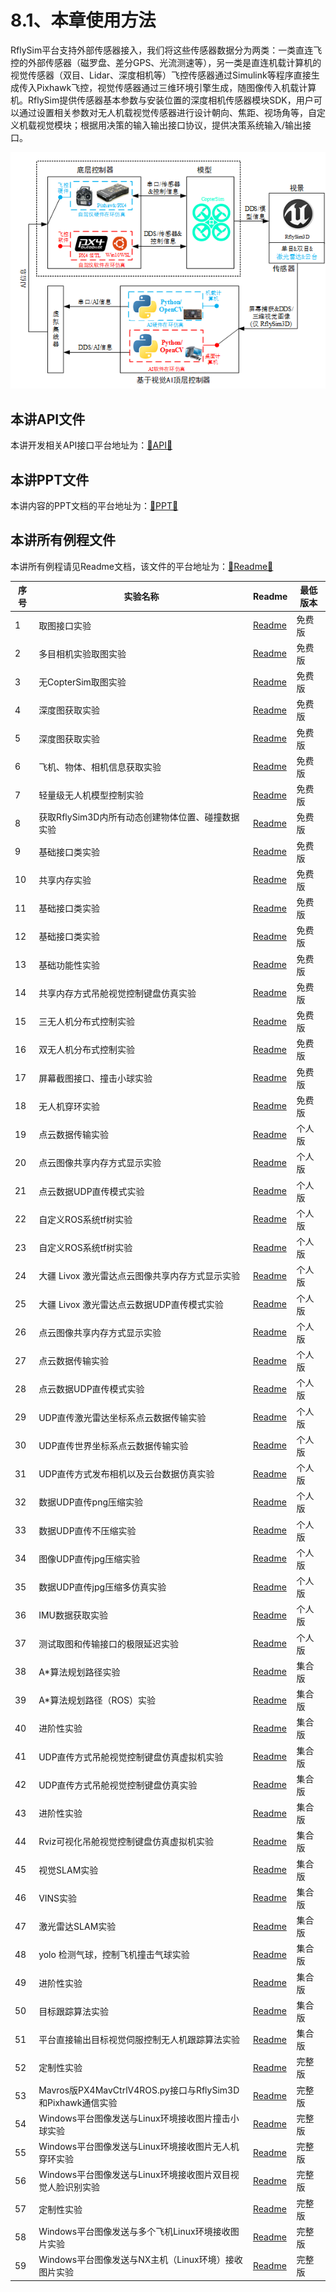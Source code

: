 # 8.1、本章使用方法
​     RflySim平台支持外部传感器接入，我们将这些传感器数据分为两类：一类直连飞控的外部传感器（磁罗盘、差分GPS、光流测速等），另一类是直连机载计算机的视觉传感器（双目、Lidar、深度相机等）飞控传感器通过Simulink等程序直接生成传入Pixhawk飞控，视觉传感器通过三维环境引擎生成，随图像传入机载计算机。RflySim提供传感器基本参数与安装位置的深度相机传感器模块SDK，用户可以通过设置相关参数对无人机载视觉传感器进行设计朝向、焦距、视场角等，自定义机载视觉模块；根据用决策的输入输出接口协议，提供决策系统输入/输出接口。

![image-20231206092103665](Image/image-20231206092103665.png)

## 本讲API文件
本讲开发相关API接口平台地址为：<a target="_blank" href="../RflySimAPIs/8.RflySimVision/API.pdf">🔗API🔗</a>
## 本讲PPT文件 
本讲内容的PPT文档的平台地址为：<a target="_blank" href="../RflySimAPIs/8.RflySimVision/PPT.pdf">🔗PPT🔗</a>
## 本讲所有例程文件
本讲所有例程请见Readme文档，该文件的平台地址为：<a target="_blank" href="../RflySimAPIs/8.RflySimVision/Readme.pdf">🔗Readme🔗</a>

| 序号 | 实验名称 | Readme | 最低版本 |
| ---- | ---- | ---- | ---- |
| 1 | 取图接口实验 | <a target="_blank" href="../RflySimAPIs/8.RflySimVision/0.ApiExps\1-UsageAPI\0.VisionSenorAPI\1.CameraImageGet/Readme.pdf">Readme</a> | 免费版 |
| 2 | 多目相机实验取图实验 | <a target="_blank" href="../RflySimAPIs/8.RflySimVision/0.ApiExps\1-UsageAPI\0.VisionSenorAPI\2.MutCameraImageGet/Readme.pdf">Readme</a> | 免费版 |
| 3 | 无CopterSim取图实验 | <a target="_blank" href="../RflySimAPIs/8.RflySimVision/0.ApiExps\1-UsageAPI\0.VisionSenorAPI\3.NoCopterSimImageGet/Readme.pdf">Readme</a> | 免费版 |
| 4 | 深度图获取实验 | <a target="_blank" href="../RflySimAPIs/8.RflySimVision/0.ApiExps\1-UsageAPI\0.VisionSenorAPI\4.IMUCarmDataGet/Readme.pdf">Readme</a> | 免费版 |
| 5 | 深度图获取实验 | <a target="_blank" href="../RflySimAPIs/8.RflySimVision/0.ApiExps\1-UsageAPI\0.VisionSenorAPI\5.DepthCameraDemo/Readme.pdf">Readme</a> | 免费版 |
| 6 | 飞机、物体、相机信息获取实验 | <a target="_blank" href="../RflySimAPIs/8.RflySimVision/0.ApiExps\1-UsageAPI\0.VisionSenorAPI\6.GetCamObjDemo/Readme.pdf">Readme</a> | 免费版 |
| 7 | 轻量级无人机模型控制实验 | <a target="_blank" href="../RflySimAPIs/8.RflySimVision/0.ApiExps\1-UsageAPI\1.UAVCtrlNoPX4Demo\1.UAVCtrlNoPX4Demo/Readme.pdf">Readme</a> | 免费版 |
| 8 | 获取RflySim3D内所有动态创建物体位置、碰撞数据实验 | <a target="_blank" href="../RflySimAPIs/8.RflySimVision/0.ApiExps\1-UsageAPI\4.RflySim3DAPI\1.RflySim3DPosGet/Readme.pdf">Readme</a> | 免费版 |
| 9 | 基础接口类实验 | <a target="_blank" href="../RflySimAPIs/8.RflySimVision/0.ApiExps\1-UsageAPI/Readme.pdf">Readme</a> | 免费版 |
| 10 | 共享内存实验 | <a target="_blank" href="../RflySimAPIs/8.RflySimVision/0.ApiExps\2-DistributedSimAPI\1.VisionAPIsTest\0-VisionCapAPI-SharedMemory/Readme.pdf">Readme</a> | 免费版 |
| 11 | 基础接口类实验 | <a target="_blank" href="../RflySimAPIs/8.RflySimVision/0.ApiExps\2-DistributedSimAPI/Readme.pdf">Readme</a> | 免费版 |
| 12 | 基础接口类实验 | <a target="_blank" href="../RflySimAPIs/8.RflySimVision/0.ApiExps\3-VisionAIAPI/Readme.pdf">Readme</a> | 免费版 |
| 13 | 基础功能性实验 | <a target="_blank" href="../RflySimAPIs/8.RflySimVision/1.BasicExps\1-VisionCtrlDemos/Readme.pdf">Readme</a> | 免费版 |
| 14 | 共享内存方式吊舱视觉控制键盘仿真实验 | <a target="_blank" href="../RflySimAPIs/8.RflySimVision/1.BasicExps\1-VisionCtrlDemos\e2_CameraKeyDemoOnWindows\BaseVersion/Readme.pdf">Readme</a> | 免费版 |
| 15 | 三无人机分布式控制实验 | <a target="_blank" href="../RflySimAPIs/8.RflySimVision/1.BasicExps\1-VisionCtrlDemos\e4_CrossRing\ThreeUAVDemo/Readme.pdf">Readme</a> | 免费版 |
| 16 | 双无人机分布式控制实验 | <a target="_blank" href="../RflySimAPIs/8.RflySimVision/1.BasicExps\1-VisionCtrlDemos\e4_CrossRing\TwoUAVDemo/Readme.pdf">Readme</a> | 免费版 |
| 17 | 屏幕截图接口、撞击小球实验 | <a target="_blank" href="../RflySimAPIs/8.RflySimVision/1.BasicExps\1-VisionCtrlDemos\e5_ScreenCapAPI\1-ShootBall/Readme.pdf">Readme</a> | 免费版 |
| 18 | 无人机穿环实验 | <a target="_blank" href="../RflySimAPIs/8.RflySimVision/1.BasicExps\1-VisionCtrlDemos\e5_ScreenCapAPI\2-CrossRing/Readme.pdf">Readme</a> | 免费版 |
| 19 | 点云数据传输实验 | <a target="_blank" href="../RflySimAPIs/8.RflySimVision/2.AdvExps\e0_AdvApiExps\1.Point-CloudCommSHM/Readme.pdf">Readme</a> | 个人版 |
| 20 | 点云图像共享内存方式显示实验 | <a target="_blank" href="../RflySimAPIs/8.RflySimVision/2.AdvExps\e0_AdvApiExps\2.Point-CloudShowSHM/Readme.pdf">Readme</a> | 个人版 |
| 21 | 点云数据UDP直传模式实验 | <a target="_blank" href="../RflySimAPIs/8.RflySimVision/2.AdvExps\e0_AdvApiExps\3.Point-CloudUDPCommSHM/Readme.pdf">Readme</a> | 个人版 |
| 22 | 自定义ROS系统tf树实验 | <a target="_blank" href="../RflySimAPIs/8.RflySimVision/2.AdvExps\e0_AdvApiExps\4.VisCaptureMergeROSAPI/Readme.pdf">Readme</a> | 个人版 |
| 23 | 自定义ROS系统tf树实验 | <a target="_blank" href="../RflySimAPIs/8.RflySimVision/2.AdvExps\e0_AdvApiExps\5.ConfigROSTFAPIDemo/Readme.pdf">Readme</a> | 个人版 |
| 24 | 大疆 Livox 激光雷达点云图像共享内存方式显示实验 | <a target="_blank" href="../RflySimAPIs/8.RflySimVision/2.AdvExps\e0_AdvApiExps\6.LidarLivoxDemo\1.SharedMemory10Hz/Readme.pdf">Readme</a> | 个人版 |
| 25 | 大疆 Livox 激光雷达点云数据UDP直传模式实验 | <a target="_blank" href="../RflySimAPIs/8.RflySimVision/2.AdvExps\e0_AdvApiExps\6.LidarLivoxDemo\2.UDPDirect10Hz/Readme.pdf">Readme</a> | 个人版 |
| 26 | 点云图像共享内存方式显示实验 | <a target="_blank" href="../RflySimAPIs/8.RflySimVision/2.AdvExps\e0_AdvApiExps\7.LidarAPIDemo\1.SharedMemory10Hz/Readme.pdf">Readme</a> | 个人版 |
| 27 | 点云数据传输实验 | <a target="_blank" href="../RflySimAPIs/8.RflySimVision/2.AdvExps\e0_AdvApiExps\7.LidarAPIDemo\2.SharedMemoryClientServer/Readme.pdf">Readme</a> | 个人版 |
| 28 | 点云数据UDP直传模式实验 | <a target="_blank" href="../RflySimAPIs/8.RflySimVision/2.AdvExps\e0_AdvApiExps\7.LidarAPIDemo\3.UDPDirect30Hz/Readme.pdf">Readme</a> | 个人版 |
| 29 | UDP直传激光雷达坐标系点云数据传输实验 | <a target="_blank" href="../RflySimAPIs/8.RflySimVision/2.AdvExps\e0_AdvApiExps\7.LidarAPIDemo\4.UDPDirectClientServer/Readme.pdf">Readme</a> | 个人版 |
| 30 | UDP直传世界坐标系点云数据传输实验 | <a target="_blank" href="../RflySimAPIs/8.RflySimVision/2.AdvExps\e0_AdvApiExps\7.LidarAPIDemo\5.UDPDirectClientServerType5/Readme.pdf">Readme</a> | 个人版 |
| 31 | UDP直传方式发布相机以及云台数据仿真实验 | <a target="_blank" href="../RflySimAPIs/8.RflySimVision/2.AdvExps\e0_AdvApiExps\8.CameraInfo/Readme.pdf">Readme</a> | 个人版 |
| 32 | 数据UDP直传png压缩实验 | <a target="_blank" href="../RflySimAPIs/8.RflySimVision/2.AdvExps\e0_AdvApiExps\9.VisionAPIsTest\1-VisionCapAPI-UE4DirectUDP-PNGConpressed/Readme.pdf">Readme</a> | 个人版 |
| 33 | 数据UDP直传不压缩实验 | <a target="_blank" href="../RflySimAPIs/8.RflySimVision/2.AdvExps\e0_AdvApiExps\9.VisionAPIsTest\2-VisionCapAPI-UE4DirectUDP-NoCompress/Readme.pdf">Readme</a> | 个人版 |
| 34 | 图像UDP直传jpg压缩实验 | <a target="_blank" href="../RflySimAPIs/8.RflySimVision/2.AdvExps\e0_AdvApiExps\9.VisionAPIsTest\3-VisionCapAPI-UE4DirectUDP-JPEGCompressed/Readme.pdf">Readme</a> | 个人版 |
| 35 | 数据UDP直传jpg压缩多仿真实验 | <a target="_blank" href="../RflySimAPIs/8.RflySimVision/2.AdvExps\e0_AdvApiExps\9.VisionAPIsTest\4-VisionCapAPI-UE4DirectUDP-JPEGCompressed-2UE4/Readme.pdf">Readme</a> | 个人版 |
| 36 | IMU数据获取实验 | <a target="_blank" href="../RflySimAPIs/8.RflySimVision/2.AdvExps\e0_AdvApiExps\9.VisionAPIsTest\5-VisionCapAPI-IMUDataGet/Readme.pdf">Readme</a> | 个人版 |
| 37 | 测试取图和传输接口的极限延迟实验 | <a target="_blank" href="../RflySimAPIs/8.RflySimVision/2.AdvExps\e0_AdvApiExps\9.VisionAPIsTest\6-VisionCapAPI-UE4DirectUDP-DelayTest/Readme.pdf">Readme</a> | 个人版 |
| 38 | A*算法规划路径实验 | <a target="_blank" href="../RflySimAPIs/8.RflySimVision/2.AdvExps\e10_Planner\AStar/Readme.pdf">Readme</a> | 集合版 |
| 39 | A*算法规划路径（ROS）实验 | <a target="_blank" href="../RflySimAPIs/8.RflySimVision/2.AdvExps\e10_Planner\astar-ros/Readme.pdf">Readme</a> | 集合版 |
| 40 | 进阶性实验 | <a target="_blank" href="../RflySimAPIs/8.RflySimVision/2.AdvExps\e10_Planner/Readme.pdf">Readme</a> | 集合版 |
| 41 | UDP直传方式吊舱视觉控制键盘仿真虚拟机实验 | <a target="_blank" href="../RflySimAPIs/8.RflySimVision/2.AdvExps\e1_CameraKeyDemoOnUbuntu/Readme.pdf">Readme</a> | 集合版 |
| 42 | UDP直传方式吊舱视觉控制键盘仿真实验 | <a target="_blank" href="../RflySimAPIs/8.RflySimVision/2.AdvExps\e2_CameraKeyDemoOnWindows\ClientAndServer/Readme.pdf">Readme</a> | 集合版 |
| 43 | 进阶性实验 | <a target="_blank" href="../RflySimAPIs/8.RflySimVision/2.AdvExps\e2_CameraKeyDemoOnWindows/Readme.pdf">Readme</a> | 集合版 |
| 44 | Rviz可视化吊舱视觉控制键盘仿真虚拟机实验 | <a target="_blank" href="../RflySimAPIs/8.RflySimVision/2.AdvExps\e3_CamerKeyROSDemo/Readme.pdf">Readme</a> | 集合版 |
| 45 | 视觉SLAM实验 | <a target="_blank" href="../RflySimAPIs/8.RflySimVision/2.AdvExps\e4_RflySimPlatform_SLAM/Readme.pdf">Readme</a> | 集合版 |
| 46 | VINS实验 | <a target="_blank" href="../RflySimAPIs/8.RflySimVision/2.AdvExps\e5_VINS-Fusion-master/Readme.pdf">Readme</a> | 集合版 |
| 47 | 激光雷达SLAM实验 | <a target="_blank" href="../RflySimAPIs/8.RflySimVision/2.AdvExps\e6_LaserSLAMdemo/Readme.pdf">Readme</a> | 集合版 |
| 48 | yolo 检测气球，控制飞机撞击气球实验 | <a target="_blank" href="../RflySimAPIs/8.RflySimVision/2.AdvExps\e7_ObjDetectYolo\ShootBallBaseOnYolo/Readme.pdf">Readme</a> | 集合版 |
| 49 | 进阶性实验 | <a target="_blank" href="../RflySimAPIs/8.RflySimVision/2.AdvExps\e7_ObjDetectYolo/Readme.pdf">Readme</a> | 集合版 |
| 50 | 目标跟踪算法实验 | <a target="_blank" href="../RflySimAPIs/8.RflySimVision/2.AdvExps\e8_SingleObjTracking/Readme.pdf">Readme</a> | 集合版 |
| 51 | 平台直接输出目标视觉伺服控制无人机跟踪算法实验 | <a target="_blank" href="../RflySimAPIs/8.RflySimVision/2.AdvExps\e9_Object-Follow/Readme.pdf">Readme</a> | 集合版 |
| 52 | 定制性实验 | <a target="_blank" href="../RflySimAPIs/8.RflySimVision/3.CustExps\2-DistributedSimDemos/Readme.pdf">Readme</a> | 完整版 |
| 53 | Mavros版PX4MavCtrlV4ROS.py接口与RflySim3D和Pixhawk通信实验 | <a target="_blank" href="../RflySimAPIs/8.RflySimVision/3.CustExps\2-DistributedSimDemos\e1_OneVehilceCtrls\1-PX4CtrlTest/Readme.pdf">Readme</a> | 完整版 |
| 54 | Windows平台图像发送与Linux环境接收图片撞击小球实验 | <a target="_blank" href="../RflySimAPIs/8.RflySimVision/3.CustExps\2-DistributedSimDemos\e1_OneVehilceCtrls\2-ShootBall/Readme.pdf">Readme</a> | 完整版 |
| 55 | Windows平台图像发送与Linux环境接收图片无人机穿环实验 | <a target="_blank" href="../RflySimAPIs/8.RflySimVision/3.CustExps\2-DistributedSimDemos\e1_OneVehilceCtrls\3-CrossRing/Readme.pdf">Readme</a> | 完整版 |
| 56 | Windows平台图像发送与Linux环境接收图片双目视觉人脸识别实验 | <a target="_blank" href="../RflySimAPIs/8.RflySimVision/3.CustExps\2-DistributedSimDemos\e1_OneVehilceCtrls\4-ManDetect/Readme.pdf">Readme</a> | 完整版 |
| 57 | 定制性实验 | <a target="_blank" href="../RflySimAPIs/8.RflySimVision/3.CustExps\2-DistributedSimDemos\e1_OneVehilceCtrls/Readme.pdf">Readme</a> | 完整版 |
| 58 | Windows平台图像发送与多个飞机Linux环境接收图片实验 | <a target="_blank" href="../RflySimAPIs/8.RflySimVision/3.CustExps\2-DistributedSimDemos\e2_MultipleVehicles/Readme.pdf">Readme</a> | 完整版 |
| 59 | Windows平台图像发送与NX主机（Linux环境）接收图片实验 | <a target="_blank" href="../RflySimAPIs/8.RflySimVision/3.CustExps\2-DistributedSimDemos\e3_AnyVehilces/Readme.pdf">Readme</a> | 完整版 |

